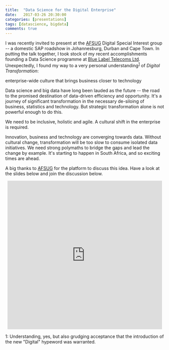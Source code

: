 ```yaml
---
title:  "Data Science for the Digital Enterprise"
date:   2017-03-26 20:30:00
categories: [presentations]
tags: [datascience, bigdata]
comments: true
---
```


I was recently invited to present at the [AFSUG](http://www.afsug.com/) Digital Special Interest group -- a domestic SAP roadshow in Johannesburg, Durban and Cape Town.
In putting the talk together, I took stock of my recent accomplishments founding a Data Science programme at [Blue Label Telecoms Ltd](https://www.bluelabeltelecoms.co.za/).  Unexpectedly, I found my way to a very personal understanding<sup>[1](#fn1)</sup> of *Digital Transformation*:
>
enterprise-wide culture that brings business closer to technology

Data science and big data have long been lauded as the future -- the road to the promised destination of data-driven efficiency and opportunity.  It's a journey of significant transformation in the necessary de-siloing of business, statistics and technology.  But strategic transformation alone is not powerful enough to do this.
>
We need to be inclusive, holistic and agile.  A cultural shift in the enterprise is required.

Innovation, business and technology are converging towards data.  Without cultural change, transformation will be too slow to consume isolated data initiatives.  We need strong polymaths to bridge the gaps and lead the change by example.  It's starting to happen in South Africa, and so exciting times are ahead.

A big thanks to [AFSUG](http://www.afsug.com/) for the platform to discuss this idea.  Have a look at the slides below and join the discussion below.

<div style="text-align: center">
<iframe src="https://www.slideshare.net/JakeBouma1/slideshelf" width="490px" height="470px" frameborder="0" marginwidth="0" marginheight="0" scrolling="no" style="border:none;" allowfullscreen webkitallowfullscreen mozallowfullscreen></iframe>
</div>

<!-- FOOTNOTES -->
<a name="fn1">1</a>: Understanding, yes, but also grudging acceptance that the introduction of the new "Digital" hypeword was warranted.

